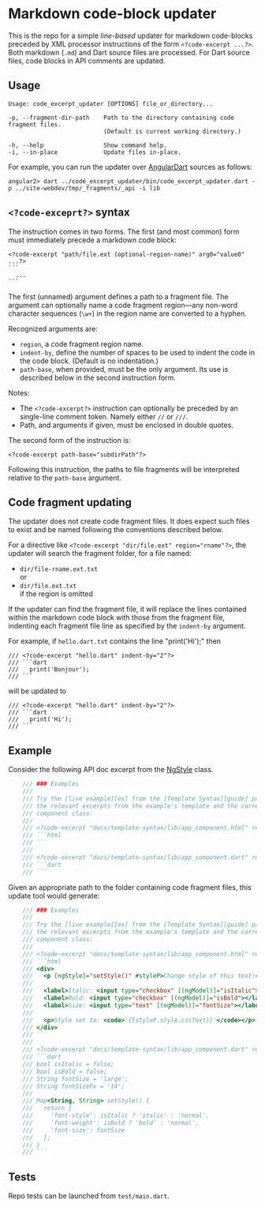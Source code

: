 # Markdown code-block updater

This is the repo for a simple _line-based_ updater for markdown code-blocks preceded by XML
processor instructions of the form `<?code-excerpt ...?>`. Both markdown (`.md`) and Dart
source files are processed. For Dart source files, code blocks in API comments are updated.

## Usage

```
Usage: code_excerpt_updater [OPTIONS] file_or_directory...

-p, --fragment-dir-path    Path to the directory containing code fragment files.
                           (Default is current working directory.)

-h, --help                 Show command help.
-i, --in-place             Update files in-place.
```

For example, you can run the updater over 
[AngularDart](https://github.com/dart-lang/angular2) sources as follows:

`angular2> dart ../code_excerpt_updater/bin/code_excerpt_updater.dart -p ../site-webdev/tmp/_fragments/_api -i lib`

## `<?code-exceprt?>` syntax

The instruction comes in two forms. The first (and most common) form must immediately precede a markdown code block:


    <?code-excerpt "path/file.ext (optional-region-name)" arg0="value0" ...?>
    ```
      ...
    ```

The first (unnamed) argument defines a path to a fragment file. The argument can optionally
name a code fragment region&mdash;any non-word character sequences (`\w+`) in the region name are converted to a hyphen.

Recognized arguments are:
- `region`, a code fragment region name.
- `indent-by`, define the number of spaces to be used to indent the code in the code block.
   (Default is no indentation.)
- `path-base`, when provided, must be the only argument. Its use is described below in the second instruction form.

Notes:
- The `<?code-excerpt?>` instruction can optionally be preceded by an single-line comment
  token. Namely either `//` or `///`.
- Path, and arguments if given, must be enclosed in double quotes.

The second form of the instruction is:

```
<?code-excerpt path-base="subdirPath"?>
```

Following this instruction, the paths to file fragments will be interpreted relative to the `path-base` argument.

## Code fragment updating

The updater does not create code fragment files. It does expect such files to 
exist and be named following the conventions described below.

For a directive like `<?code-excerpt "dir/file.ext" region="rname"?>`, the updater will search the
fragment folder, for a file named:

- `dir/file-rname.ext.txt`<br>
   or
- `dir/file.ext.txt`<br>
   if the region is omitted

If the updater can find the fragment file, it will replace the lines contained within
the markdown code block with those from the fragment file, indenting each
fragment file line as specified by the `indent-by` argument.

For example, if `hello.dart.txt` contains the line "print('Hi');" then

```
/// <?code-excerpt "hello.dart" indent-by="2"?>
/// ```dart
///   print('Bonjour');
/// ```
```

will be updated to

```
/// <?code-excerpt "hello.dart" indent-by="2"?>
/// ```dart
///   print('Hi');
/// ```
```

## Example

Consider the following API doc excerpt from the
[NgStyle](https://webdev.dartlang.org/angular/api/angular2.common/NgStyle-class) class.

```dart
    /// ### Examples
    ///
    /// Try the [live example][ex] from the [Template Syntax][guide] page. Here are
    /// the relevant excerpts from the example's template and the corresponding
    /// component class:
    ///
    /// <?code-excerpt "docs/template-syntax/lib/app_component.html" region="NgStyle"?>
    /// ```html
    /// ```
    ///
    /// <?code-excerpt "docs/template-syntax/lib/app_component.dart" region="NgStyle"?>
    /// ```dart
    /// ```
```

Given an appropriate path to the folder containing code fragment files, this
update tool would generate:

```dart
    /// ### Examples
    ///
    /// Try the [live example][ex] from the [Template Syntax][guide] page. Here are
    /// the relevant excerpts from the example's template and the corresponding
    /// component class:
    ///
    /// <?code-excerpt "docs/template-syntax/lib/app_component.html" region="NgStyle"?>
    /// ```html
    /// <div>
    ///   <p [ngStyle]="setStyle()" #styleP>Change style of this text!</p>
    /// 
    ///   <label>Italic: <input type="checkbox" [(ngModel)]="isItalic"></label> |
    ///   <label>Bold: <input type="checkbox" [(ngModel)]="isBold"></label> |
    ///   <label>Size: <input type="text" [(ngModel)]="fontSize"></label>
    /// 
    ///   <p>Style set to: <code>'{{styleP.style.cssText}}'</code></p>
    /// </div>
    /// ```
    ///
    /// <?code-excerpt "docs/template-syntax/lib/app_component.dart" region="NgStyle"?>
    /// ```dart
    /// bool isItalic = false;
    /// bool isBold = false;
    /// String fontSize = 'large';
    /// String fontSizePx = '14';
    /// 
    /// Map<String, String> setStyle() {
    ///   return {
    ///     'font-style': isItalic ? 'italic' : 'normal',
    ///     'font-weight': isBold ? 'bold' : 'normal',
    ///     'font-size': fontSize
    ///   };
    /// }
    /// ```
```

## Tests

Repo tests can be launched from `test/main.dart`.
